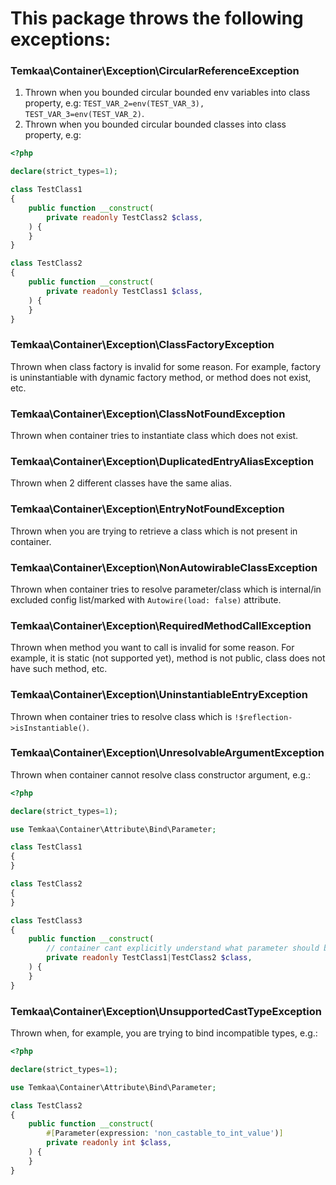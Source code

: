 # This package throws the following exceptions:

### Temkaa\Container\Exception\CircularReferenceException
1. Thrown when you bounded circular bounded env variables into class property, e.g:
`TEST_VAR_2=env(TEST_VAR_3), TEST_VAR_3=env(TEST_VAR_2)`.
2. Thrown when you bounded circular bounded classes into class property, e.g:
```php
<?php

declare(strict_types=1);

class TestClass1
{
    public function __construct(
        private readonly TestClass2 $class,
    ) {
    }
}

class TestClass2
{
    public function __construct(
        private readonly TestClass1 $class,
    ) {
    }
}
```

### Temkaa\Container\Exception\ClassFactoryException
Thrown when class factory is invalid for some reason. For example, factory is uninstantiable with dynamic factory method,
or method does not exist, etc.

### Temkaa\Container\Exception\ClassNotFoundException
Thrown when container tries to instantiate class which does not exist.

### Temkaa\Container\Exception\DuplicatedEntryAliasException
Thrown when 2 different classes have the same alias.

### Temkaa\Container\Exception\EntryNotFoundException
Thrown when you are trying to retrieve a class which is not present in container.

### Temkaa\Container\Exception\NonAutowirableClassException
Thrown when container tries to resolve parameter/class which is internal/in excluded config list/marked with 
`Autowire(load: false)` attribute.

### Temkaa\Container\Exception\RequiredMethodCallException
Thrown when method you want to call is invalid for some reason. For example, it is static (not supported yet), method is 
not public, class does not have such method, etc.

### Temkaa\Container\Exception\UninstantiableEntryException
Thrown when container tries to resolve class which is `!$reflection->isInstantiable()`.

### Temkaa\Container\Exception\UnresolvableArgumentException
Thrown when container cannot resolve class constructor argument, e.g.:
```php
<?php

declare(strict_types=1);

use Temkaa\Container\Attribute\Bind\Parameter;

class TestClass1
{
}

class TestClass2
{
}

class TestClass3
{
    public function __construct(
        // container cant explicitly understand what parameter should be here
        private readonly TestClass1|TestClass2 $class,
    ) {
    }
}
```

### Temkaa\Container\Exception\UnsupportedCastTypeException
Thrown when, for example, you are trying to bind incompatible types, e.g.:
```php
<?php

declare(strict_types=1);

use Temkaa\Container\Attribute\Bind\Parameter;

class TestClass2
{
    public function __construct(
        #[Parameter(expression: 'non_castable_to_int_value')]
        private readonly int $class,
    ) {
    }
}
```
